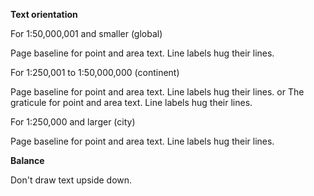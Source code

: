 **Text orientation**

For 1:50,000,001 and smaller (global)

Page baseline for point and area text. Line labels hug their lines.

For 1:250,001 to 1:50,000,000 (continent)

Page baseline for point and area text. Line labels hug their lines.
or
The graticule for point and area text. Line labels hug their lines.

For 1:250,000 and larger (city)

Page baseline for point and area text. Line labels hug their lines.

**Balance**

Don't draw text upside down.